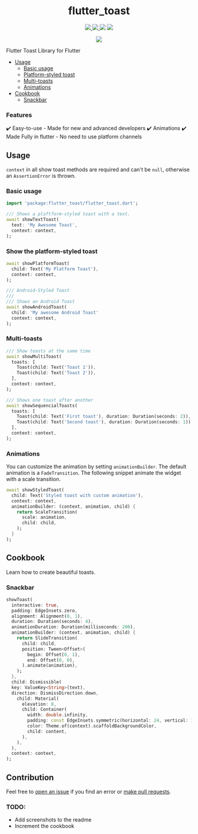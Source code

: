 <div>
  <h1 align="center">flutter_toast</h1>
  <p align="center" >
    <a title="Discord" href="https://discord.gg/674gpDQUVq">
      <img src="https://img.shields.io/discord/809528329337962516?label=discord&logo=discord" />
    </a>
    <a title="Pub" href="https://pub.dartlang.org/packages/fl_toast" >
      <img src="https://img.shields.io/pub/v/fl_toast.svg?style=popout&include_prereleases" />
    </a>
    <a title="Github License">
      <img src="https://img.shields.io/github/license/bdlukaa/fl_toast" />
    </a>
    <a title="PRs are welcome">
      <img src="https://img.shields.io/badge/PRs-welcome-brightgreen.svg" />
    </a>
  <div>
  <p align="center">
    <a title="Buy me a coffee" href="https://www.buymeacoffee.com/bdlukaa">
      <img src="https://img.buymeacoffee.com/button-api/?text=Buy me a coffee&emoji=&slug=bdlukaa&button_colour=FF5F5F&font_colour=ffffff&font_family=Lato&outline_colour=000000&coffee_colour=FFDD00">
    </a>
  </p>

</div>

Flutter Toast Library for Flutter

- [Usage](#usage)
  - [Basic usage](#basic-usage)
  - [Platform-styled toast](#show-the-platform-styled-toast)
  - [Multi-toasts](#multi-toasts)
  - [Animations](#animations)
- [Cookbook](#cookbook)
  - [Snackbar](#snackbar)

### Features

✔️ Easy-to-use - Made for new and advanced developers
✔️ Animations
✔️ Made Fully in flutter - No need to use platform channels

## Usage

`context` in all show toast methods are required and can't be `null`, otherwise an `AssertionError` is thrown.

### Basic usage

```dart
import 'package:flutter_toast/flutter_toast.dart';

/// Shows a plaftform-styled toast with a text.
await showTextToast(
  text: 'My Awesome Toast',
  context: context,
);
```

### Show the platform-styled toast

```dart
await showPlatformToast(
  child: Text('My Platform Toast'),
  context: context,
);
```

```dart
/// Android-Styled Toast
///
/// Shows an Android Toast
await showAndroidToast(
  child: 'My awesome Android Toast'
  context: context,
);
```

### Multi-toasts

```dart
/// Show toasts at the same time
await showMultiToast(
  toasts: [
    Toast(child: Text('Toast 1')),
    Toast(child: Text('Toast 2')),
  ],
  context: context,
);

/// Shows one toast after another
await showSequencialToasts(
  toasts: [
    Toast(child: Text('First toast'), duration: Duration(seconds: 2)),
    Toast(child: Text('Second toast'), duration: Duration(seconds: 1)),
  ],
  context: context,
);
```

### Animations

You can customize the animation by setting `animationBuilder`. The default animation is a `FadeTransition`. The following snippet animate the widget with a scale transition.

```dart
await showStyledToast(
  child: Text('Styled toast with custom animation'),
  context: context,
  animationBuilder: (context, animation, child) {
    return ScaleTransition(
      scale: animation,
      child: child,
    );
  }
);
```

## Cookbook

Learn how to create beautiful toasts.

### Snackbar

```dart
showToast(
  interactive: true,
  padding: EdgeInsets.zero,
  alignment: Alignment(0, 1),
  duration: Duration(seconds: 4),
  animationDuration: Duration(milliseconds: 200),
  animationBuilder: (context, animation, child) {
    return SlideTransition(
      child: child,
      position: Tween<Offset>(
        begin: Offset(0, 1),
        end: Offset(0, 0),
      ).animate(animation),
    );
  },
  child: Dismissible(
  key: ValueKey<String>(text),
  direction: DismissDirection.down,
    child: Material(
      elevation: 8,
      child: Container(
        width: double.infinity,
        padding: const EdgeInsets.symmetric(horizontal: 24, vertical: 14),
        color: Theme.of(context).scaffoldBackgroundColor,
        child: content,
      ),
    ),
  ),
  context: context,
);
```

## Contribution

Feel free to [open an issue](https://github.com/bdlukaa/flutter_toast/issues/new) if you find an error or [make pull requests](https://github.com/bdlukaa/flutter_toast/pulls).

### TODO:

- Add screenshots to the readme
- Increment the cookbook
